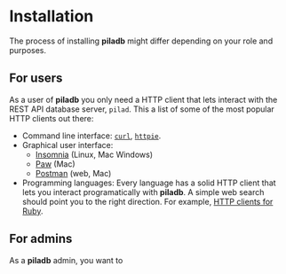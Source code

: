 # Installation

The process of installing **piladb** might differ depending on your role and purposes.

## For users

As a user of **piladb** you only need a HTTP client that lets interact with the REST API database server, `pilad`. This a list of some of the most popular HTTP clients out there:

* Command line interface: [`curl`](https://curl.haxx.se/), [`httpie`](https://httpie.org/).
* Graphical user interface:
  * [Insomnia](https://insomnia.rest/) (Linux, Mac Windows)
  * [Paw](https://paw.cloud/) (Mac)
  * [Postman](https://www.getpostman.com/) (web, Mac)
* Programming languages: Every language has a solid HTTP client that lets you interact programatically with **piladb**. A simple web search should point you to the right direction. For example, [HTTP clients for Ruby](http://lmgtfy.com/?q=ruby+http+client).

## For admins

As a **piladb** admin, you want to 


